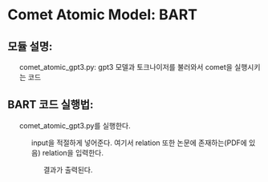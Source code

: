 # Comet Atomic Model: BART

## 모듈 설명:
<div>
<ul> comet_atomic_gpt3.py: gpt3 모델과 토크나이저를 불러와서 comet을 실행시키는 코드


</div>

## BART 코드 실행법:

<div>
    <ul> comet_atomic_gpt3.py를 실행한다.
    <ul> input을 적절하게 넣어준다. 여기서 relation 또한 논문에 존재하는(PDF에 있음) relation을 입력한다.
    <ul> 결과가 출력된다.    
</div>
